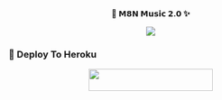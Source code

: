 <p align="center">
    <br><b>💜 𝗠𝟴𝗡 𝗠𝘂𝘀𝗶𝗰 𝟮.𝟬 ✨</b><br>
</p>
<p align="center"><a href="https://t.me/Its_romeoo"><img src="https://telegra.ph//file/8d4b5a19a037559550bb1.jpg"></a></p>


### 🚀 Deploy To Heroku
  
  <p align="center"><a href="https://heroku.com/deploy?template=https://github.com/UnknownMortal/Music-Bot-v2"> <img src="https://img.shields.io/badge/Deploy%20To%20Heroku-black?style=for-the-badge&logo=heroku" width="220" height="38.45"/></a></p>
